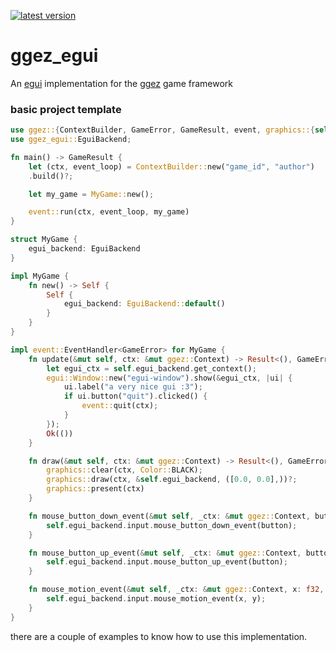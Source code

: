 [![latest version](https://img.shields.io/crates/v/ggez-egui)](https://crates.io/crates/egui-ggez)
# ggez_egui
An [egui](https://github.com/emilk/egui/) implementation for the [ggez](https://ggez.rs/) game framework

### basic project template
```rust
use ggez::{ContextBuilder, GameError, GameResult, event, graphics::{self, Color}};
use ggez_egui::EguiBackend;

fn main() -> GameResult {
	let (ctx, event_loop) = ContextBuilder::new("game_id", "author")
	.build()?;

	let my_game = MyGame::new();

	event::run(ctx, event_loop, my_game)
}

struct MyGame {
	egui_backend: EguiBackend
}

impl MyGame {
	fn new() -> Self {
		Self {
			egui_backend: EguiBackend::default()
		}
	}
}

impl event::EventHandler<GameError> for MyGame {
	fn update(&mut self, ctx: &mut ggez::Context) -> Result<(), GameError> {
		let egui_ctx = self.egui_backend.get_context();
		egui::Window::new("egui-window").show(&egui_ctx, |ui| {
			ui.label("a very nice gui :3");
			if ui.button("quit").clicked() {
				event::quit(ctx);
			}
		});
		Ok(())
	}

	fn draw(&mut self, ctx: &mut ggez::Context) -> Result<(), GameError> {
		graphics::clear(ctx, Color::BLACK);
		graphics::draw(ctx, &self.egui_backend, ([0.0, 0.0],))?;
		graphics::present(ctx)
	}

	fn mouse_button_down_event(&mut self, _ctx: &mut ggez::Context, button: event::MouseButton, _x: f32, _y: f32) {
		self.egui_backend.input.mouse_button_down_event(button);
	}

	fn mouse_button_up_event(&mut self, _ctx: &mut ggez::Context, button: event::MouseButton, _x: f32, _y: f32) {
		self.egui_backend.input.mouse_button_up_event(button);
	}

	fn mouse_motion_event(&mut self, _ctx: &mut ggez::Context, x: f32, y: f32, _dx: f32, _dy: f32) {
		self.egui_backend.input.mouse_motion_event(x, y);
	}
}

```
there are a couple of examples to know how to use this implementation. 